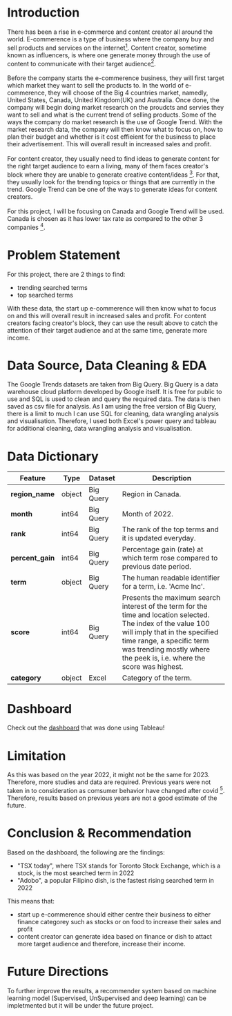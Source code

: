# Introduction

There has been a rise in e-commerce and content creator all around the world. E-commerence is a type of business where the company buy and sell products and services on the internet<a href="https://www.investopedia.com/terms/e/ecommerce.asp" target="_blank"><sup>1</sup></a>.  Content creator, sometime known as influencers, is where one generate money through the use of content to communicate with their target audience<a href="https://www.adobe.com/express/learn/blog/content-creator#:~:text=A%20content%20creator%20is%20someone,earn%20revenue%20through%20your%20efforts." target="_blank"><sup>2</sup></a>. 
<br><br>
Before the company starts the e-commerence business, they will first target which market they want to sell the products to. In the world of e-commerence, they will choose of the Big 4 countries market, namedly, United States, Canada, United Kingdom(UK) and Australia. Once done, the company will begin doing market research on the proudcts and servies they want to sell and what is the current trend of selling products. Some of the ways the company do market research is the use of Google Trend. With the market research data, the company will then know what to focus on, how to plan their budget and whether is it cost effieient for the business to place their advertisement. This will overall result in increased sales and profit.
<br><br>
For content creator, they usually need to find ideas to generate content for the right target audience to earn a living, many of them faces creator's block where they are unable to generate creative content/ideas <a href="https://www.freepik.com/blog/improve-creativity-beat-creators-block/#:~:text=Just%20like%20writer's%20block%2C%20creator's,the%20patience%20for%20creator's%20block." target="_blank"><sup>3<sup></a>.
For that, they usually look for the trending topics or things that are currently in the trend. Google Trend can be one of the ways to generate ideas for content creators. 
<br><br>
For this project, I will be focusing on Canada and Google Trend will be used. Canada is chosen as it has lower tax rate as compared to the other 3 companies <a href="https://www.nysaglobal.com/blog/what-makes-canada-a-great-country-to-start-a-new-business/#:~:text=Canada%20maintains%20one%20of%20the,means%20increased%20profitability%20and%20success." target="_blank"><sup>4<sup></a>.


# Problem Statement

For this project, there are 2 things to find: 
- trending searched terms
- top searched terms

With these data, the start up e-commerence will then know what to focus on and this will overall result in increased sales and profit. For content creators facing creator's block, they can use the result above to catch the attention of their target audience and at the same time, generate more income.


# Data Source, Data Cleaning & EDA

The Google Trends datasets are taken from Big Query. Big Query is a data warehouse cloud platform developed by Google itself. It is free for public to use and SQL is used to clean and query the required data. The data is then saved as csv file for analysis. As I am using the free version of Big Query, there is a limit to much I can use SQL for cleaning, data wrangling analysis and visualisation. Therefore, I used both Excel's power query and tableau for additional cleaning, data wrangling analysis and visualisation.

# Data Dictionary

|Feature|Type|Dataset|Description|
|---|---|---|---|
|**region_name**|object|Big Query|Region in Canada.| 
|**month**|int64|Big Query|Month of 2022.| 
|**rank**|int64|Big Query|The rank of the top terms and it is updated everyday.| 
|**percent_gain**|int64|Big Query|Percentage gain (rate) at which term rose compared to previous date period.| 
|**term**|object|Big Query|The human readable identifier for a term, i.e. 'Acme Inc'.| 
|**score**|int64|Big Query|Presents the maximum search interest of the term for the time and location selected. The index of the value 100 will imply that in the specified time range, a specific term was trending mostly where the peek is, i.e. where the score was highest.| 
|**category**|object|Excel|Category of the term.| 
 


# Dashboard

Check out the <a href="https://public.tableau.com/app/profile/jimmy5898/viz/GoggleTrendsinCanada2022/Dashboard">dashboard</a> that was done using Tableau!


# Limitation

As this was based on the year 2022, it might not be the same for 2023. Therefore, more studies and data are required. Previous years were not taken in to consideration as comsumer behavior have changed after covid <a href="https://www.mckinsey.com/industries/paper-forest-products-and-packaging/our-insights/beyond-covid-19-the-new-consumer-behavior-is-sticking-in-the-tissue-industry." target="_blank"><sup>5<sup></a>. Therefore, results based on previous years are not a good estimate of the future.


# Conclusion & Recommendation

Based on the dashboard, the following are the findings:
- "TSX today", where TSX stands for Toronto Stock Exchange, which is a stock, is the most searched term in 2022 
- "Adobo", a popular Filipino dish, is the fastest rising searched term in 2022

This means that:
- start up e-commerence should either centre their business to either finance categorey such as stocks or on food to increase their sales and profit
- content creator can generate idea based on finance or dish to attact more target audience and therefore, increase their income.


# Future Directions

To further improve the results, a recommender system based on machine learning model (Supervised, UnSupervised and deep learning) can be impletmented but it will be under the future project.
